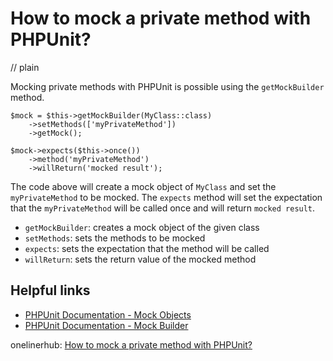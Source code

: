 # How to mock a private method with PHPUnit?
// plain

Mocking private methods with PHPUnit is possible using the `getMockBuilder` method.

```
$mock = $this->getMockBuilder(MyClass::class)
    ->setMethods(['myPrivateMethod'])
    ->getMock();

$mock->expects($this->once())
    ->method('myPrivateMethod')
    ->willReturn('mocked result');
```

The code above will create a mock object of `MyClass` and set the `myPrivateMethod` to be mocked. The `expects` method will set the expectation that the `myPrivateMethod` will be called once and will return `mocked result`.

- `getMockBuilder`: creates a mock object of the given class
- `setMethods`: sets the methods to be mocked
- `expects`: sets the expectation that the method will be called
- `willReturn`: sets the return value of the mocked method

## Helpful links
- [PHPUnit Documentation - Mock Objects](https://phpunit.readthedocs.io/en/9.2/test-doubles.html#test-doubles)
- [PHPUnit Documentation - Mock Builder](https://phpunit.readthedocs.io/en/9.2/test-doubles.html#test-doubles-mock-builder)

onelinerhub: [How to mock a private method with PHPUnit?](https://onelinerhub.com/phpunit/how-to-mock-a-private-method-with-phpunit)